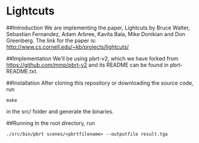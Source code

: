 Lightcuts
====

##Introduction
We are implementing the paper, Lightcuts by Bruce Walter, Sebastian Fernandez, Adam Arbree, Kavita Bala, Mike Donikian and Don Greenberg. The link for the paper is: http://www.cs.cornell.edu/~kb/projects/lightcuts/  

##Implementation
We'll be using pbrt-v2, which we have forked from https://github.com/mmp/pbrt-v2 and its README can be found in pbrt-README.txt.

##Installation
After cloning this repository or downloading the source code, run
	
	make

in the src/ folder and generate the binaries.

##Running
In the root directory, run

	./src/bin/pbrt scenes/<pbrtfilename> --outputfile result.tga


